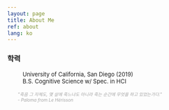 ```yaml
---
layout: page
title: About Me
ref: about
lang: ko
---
```


<div class="code">
<h3>학력</h3>
<ul style="padding-left: 35px; font-size: 13px">
University of California, San Diego  (2019)<br>
 B.S. Cognitive Science w/ Spec. in HCI
</ul>
</div>

<div class="divider"></div>

<ul class="center">
<span style="color: #a4a4a4; font-style: italic; font-size:10px;">
"죽음 그 자체도, 몇 살에 죽느냐도 아니라 죽는 순간에 무엇을 하고 있었는가다." <br>
- Paloma from Le Hérisson
</span>
</ul>
